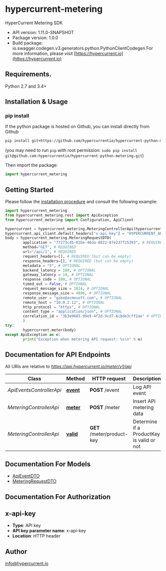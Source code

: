 # hypercurrent-metering
HyperCurrent Metering SDK

- API version: 1.11.0-SNAPSHOT
- Package version: 1.0.0
- Build package: io.swagger.codegen.v3.generators.python.PythonClientCodegen
For more information, please visit [https://hypercurrent.io](https://hypercurrent.io)

## Requirements.

Python 2.7 and 3.4+

## Installation & Usage
### pip install

If the python package is hosted on Github, you can install directly from Github

```sh
pip install git+https://github.com/hypercurrentio/hypercurrent-python-metering.git  --break-system-packages
```
(you may need to run `pip` with root permission: `sudo pip install git@github.com:hypercurrentio/hypercurrent-python-metering.git`)

Then import the package:
```python
import hypercurrent_metering 
```

## Getting Started

Please follow the [installation procedure](#installation--usage) and consult the following example:

```python
import hypercurrent_metering
from hypercurrent_metering.rest import ApiException
from hypercurrent_metering import Configuration, ApiClient

hypercurrent = hypercurrent_metering.MeteringControllerApi(hypercurrent_metering.ApiClient())
hypercurrent.api_client.default_headers["x-api-key"] = "HYPERCURRENT_API_KEY"
body = hypercurrent_metering.MeteringRequestDTO(
        application = "77273cd5-02be-46da-8022-87e237f25393", # REQUIRED, this is generally the clientId
        method="GET", # REQUIRED
        url="/api/1", # REQUIRED
        request_headers=[], # REQUIRED (but can be empty)
        response_headers=[], # REQUIRED (but can be empty)
        metadata = "5", # OPTIONAL 
        backend_latency = 100, # OPTIONAL 
        gateway_latency = 14, # OPTIONAL 
        response_code = 200, # OPTIONAL 
        timed_out = False, # OPTIONAL 
        request_message_size = 1024, # OPTIONAL 
        response_message_size = 4096, # OPTIONAL 
        remote_user = "gabe@acmesoft.com", # OPTIONAL 
        remote_host = "10.0.2.12", # OPTIONAL 
        http_protocol = "https", # OPTIONAL 
        content_type = "application/json", # OPTIONAL 
        correlation_id = "3b3e9685-99e9-4f2d-9cd7-6c8de3cff2ae" # OPTIONAL 
        )
try:
        hypercurrent.meter(body)
except ApiException as e:
        print("Exception when metering API request: %s\n" % e)


```

## Documentation for API Endpoints

All URIs are relative to *https://api.hypercurrent.io/meter/v1/api*

Class | Method | HTTP request | Description
------------ | ------------- | ------------- | -------------
*ApiEventsControllerApi* | [**event**](docs/ApiEventsControllerApi.md#event) | **POST** /event | Log API event
*MeteringControllerApi* | [**meter**](docs/MeteringControllerApi.md#meter) | **POST** /meter | Insert API metering data
*MeteringControllerApi* | [**valid**](docs/MeteringControllerApi.md#valid) | **GET** /meter/product-key | Determine if a ProductKey is valid or not

## Documentation For Models

 - [ApiEventDTO](docs/ApiEventDTO.md)
 - [MeteringRequestDTO](docs/MeteringRequestDTO.md)

## Documentation For Authorization


## x-api-key

- **Type**: API key
- **API key parameter name**: x-api-key
- **Location**: HTTP header

## Author
info@hypercurrent.io
